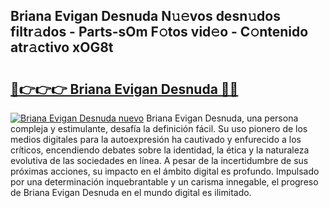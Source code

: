 ## Briana Evigan Desnuda N𝚞𝚎vos desn𝚞dos filtr𝚊dos - Parts-sOm F𝚘tos vid𝚎o - C𝚘ntenido atr𝚊ctivo xOG8t

# <h2><a href="http://mba7vy.tromn.icu/?c=Briana+Evigan+Desnuda">🔗👉👉👉 Briana Evigan Desnuda 🔗🔗</a></h2>

[![Briana Evigan Desnuda nuevo](https://i.imgur.com/pEAQMta.gif)](http://mba7vy.tromn.icu/?c=Briana+Evigan+Desnuda)
Briana Evigan Desnuda, una persona compleja y estimulante, desafía la definición fácil. Su uso pionero de los medios digitales para la autoexpresión ha cautivado y enfurecido a los críticos, encendiendo debates sobre la identidad, la ética y la naturaleza evolutiva de las sociedades en línea. A pesar de la incertidumbre de sus próximas acciones, su impacto en el ámbito digital es profundo. Impulsado por una determinación inquebrantable y un carisma innegable, el progreso de Briana Evigan Desnuda en el mundo digital es ilimitado.
